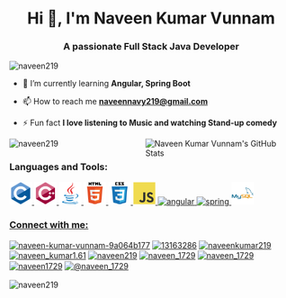 <h1 align="center">Hi 👋, I'm Naveen Kumar Vunnam</h1>
<h3 align="center">A passionate Full Stack Java Developer</h3>

<p align="left"> <img src="https://komarev.com/ghpvc/?username=naveen219&label=Profile%20views&color=0e75b6&style=flat" alt="naveen219" /> </p>

- 🌱 I’m currently learning **Angular, Spring Boot**

- 📫 How to reach me **naveennavy219@gmail.com**

- ⚡ Fun fact **I love listening to Music and watching Stand-up comedy**
<p>
          <img align="left" width = "48%" src="https://github-readme-stats.vercel.app/api/top-langs?username=naveen219&show_icons=true&locale=en&layout=compact" alt="naveen219" /></p>
<p>&nbsp;
  <img  align = "left" width = "49%" alt="Naveen Kumar Vunnam's GitHub Stats" src="https://github-readme-stats.vercel.app/api?username=Naveen219&show_icons=true&hide_border=false&title_color=ff652f&icon_color=FFE400&bg_color=09131B&text_color=ffffff&border_color=0c1a25" />
 </p>
 <h3 align="left">Languages and Tools:</h3>
<p align="left">
 
  <a href="https://www.cprogramming.com/" target="_blank" rel="noreferrer"> 
    <img src="https://raw.githubusercontent.com/devicons/devicon/master/icons/c/c-original.svg" alt="c" width="40" height="40"/>
  </a> 
  <a href="https://www.w3schools.com/cpp/" target="_blank" rel="noreferrer"> 
    <img src="https://raw.githubusercontent.com/devicons/devicon/master/icons/cplusplus/cplusplus-original.svg" alt="cplusplus" width="40" height="40"/> 
  </a> 
  <a href="https://www.java.com" target="_blank" rel="noreferrer">
  <img src="https://raw.githubusercontent.com/devicons/devicon/master/icons/java/java-original.svg" alt="java" width="40" height="40"/>
  </a> 
    <a href="https://www.w3.org/html/" target="_blank" rel="noreferrer">
    <img src="https://raw.githubusercontent.com/devicons/devicon/master/icons/html5/html5-original-wordmark.svg" alt="html5" width="40" height="40"/> 
  </a>
  <a href="https://www.w3schools.com/css/" target="_blank" rel="noreferrer"> 
    <img src="https://raw.githubusercontent.com/devicons/devicon/master/icons/css3/css3-original-wordmark.svg" alt="css3" width="40" height="40"/> 
  </a> 
 
  <a href="https://developer.mozilla.org/en-US/docs/Web/JavaScript" target="_blank" rel="noreferrer"> 
    <img src="https://raw.githubusercontent.com/devicons/devicon/master/icons/javascript/javascript-original.svg" alt="javascript" width="40" height="40"/> 
  </a> 
  
  </a> 
   <a href="https://angular.io" target="_blank" rel="noreferrer"> 
   <img src="https://angular.io/assets/images/logos/angular/angular.svg" alt="angular" width="40" height="40"/> 
  </a>
  <a href="https://spring.io/" target="_blank" rel="noreferrer"> 
    <img src="https://www.vectorlogo.zone/logos/springio/springio-icon.svg" alt="spring" width="40" height="40"/>
  </a> 
  <a href="https://www.mysql.com/" target="_blank" rel="noreferrer">
    <img src="https://raw.githubusercontent.com/devicons/devicon/master/icons/mysql/mysql-original-wordmark.svg" alt="mysql" width="40" height="40"/> </a> <a href="https://postman.com" target="_blank" rel="noreferrer">
</p>
<h3 align="left">Connect with me:</h3>
<p align="left">
<a href="https://linkedin.com/in/naveen-kumar-vunnam-9a064b177" target="blank"><img align="center" src="https://raw.githubusercontent.com/rahuldkjain/github-profile-readme-generator/master/src/images/icons/Social/linked-in-alt.svg" alt="naveen-kumar-vunnam-9a064b177" height="30" width="40" /></a>
<a href="https://stackoverflow.com/users/13163286" target="blank"><img align="center" src="https://raw.githubusercontent.com/rahuldkjain/github-profile-readme-generator/master/src/images/icons/Social/stack-overflow.svg" alt="13163286" height="30" width="40" /></a>
<a href="https://fb.com/naveenkumar219" target="blank"><img align="center" src="https://raw.githubusercontent.com/rahuldkjain/github-profile-readme-generator/master/src/images/icons/Social/facebook.svg" alt="naveenkumar219" height="30" width="40" /></a>
<a href="https://instagram.com/naveen_kumar1.61" target="blank"><img align="center" src="https://raw.githubusercontent.com/rahuldkjain/github-profile-readme-generator/master/src/images/icons/Social/instagram.svg" alt="naveen_kumar1.61" height="30" width="40" /></a>
<a href="https://www.codechef.com/users/naveen219" target="blank"><img align="center" src="https://cdn.jsdelivr.net/npm/simple-icons@3.1.0/icons/codechef.svg" alt="naveen219" height="30" width="40" /></a>
<a href="https://www.hackerrank.com/naveen_1729" target="blank"><img align="center" src="https://raw.githubusercontent.com/rahuldkjain/github-profile-readme-generator/master/src/images/icons/Social/hackerrank.svg" alt="naveen_1729" height="30" width="40" /></a>
<a href="https://codeforces.com/profile/naveen_1729" target="blank"><img align="center" src="https://raw.githubusercontent.com/rahuldkjain/github-profile-readme-generator/master/src/images/icons/Social/codeforces.svg" alt="naveen_1729" height="30" width="40" /></a>
<a href="https://www.leetcode.com/naveen1729" target="blank"><img align="center" src="https://raw.githubusercontent.com/rahuldkjain/github-profile-readme-generator/master/src/images/icons/Social/leet-code.svg" alt="naveen1729" height="30" width="40" /></a>
<a href="https://www.hackerearth.com/@naveen_1729" target="blank"><img align="center" src="https://raw.githubusercontent.com/rahuldkjain/github-profile-readme-generator/master/src/images/icons/Social/hackerearth.svg" alt="@naveen_1729" height="30" width="40" /></a>
</p>



<p><img align="center" src="https://github-readme-streak-stats.herokuapp.com/?user=naveen219&" alt="naveen219" /></p>
